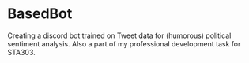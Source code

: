 # BasedBot
Creating a discord bot trained on Tweet data for (humorous) political sentiment analysis.
Also a part of my professional development task for STA303.
